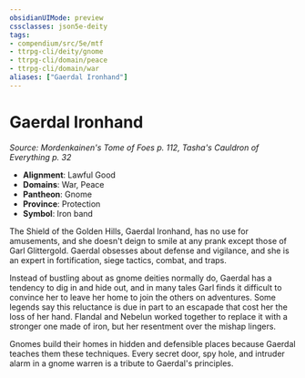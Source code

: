 ```yaml
---
obsidianUIMode: preview
cssclasses: json5e-deity
tags:
- compendium/src/5e/mtf
- ttrpg-cli/deity/gnome
- ttrpg-cli/domain/peace
- ttrpg-cli/domain/war
aliases: ["Gaerdal Ironhand"]
---
```

# Gaerdal Ironhand
*Source: Mordenkainen's Tome of Foes p. 112, Tasha's Cauldron of Everything p. 32* 

- **Alignment**: Lawful Good
- **Domains**: War, Peace
- **Pantheon**: Gnome
- **Province**: Protection
- **Symbol**: Iron band

The Shield of the Golden Hills, Gaerdal Ironhand, has no use for amusements, and she doesn't deign to smile at any prank except those of Garl Glittergold. Gaerdal obsesses about defense and vigilance, and she is an expert in fortification, siege tactics, combat, and traps.

Instead of bustling about as gnome deities normally do, Gaerdal has a tendency to dig in and hide out, and in many tales Garl finds it difficult to convince her to leave her home to join the others on adventures. Some legends say this reluctance is due in part to an escapade that cost her the loss of her hand. Flandal and Nebelun worked together to replace it with a stronger one made of iron, but her resentment over the mishap lingers.

Gnomes build their homes in hidden and defensible places because Gaerdal teaches them these techniques. Every secret door, spy hole, and intruder alarm in a gnome warren is a tribute to Gaerdal's principles.
